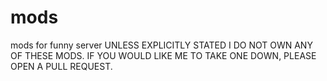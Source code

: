 # mods
mods for funny server
UNLESS EXPLICITLY STATED I DO NOT OWN ANY OF THESE MODS. IF YOU WOULD LIKE ME TO TAKE ONE DOWN, PLEASE OPEN A PULL REQUEST.
